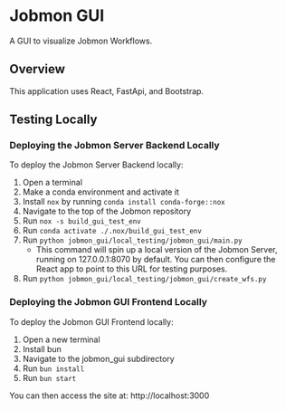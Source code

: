 # Jobmon GUI

A GUI to visualize Jobmon Workflows.

## Overview

This application uses React, FastApi, and Bootstrap.

## Testing Locally

### Deploying the Jobmon Server Backend Locally

To deploy the Jobmon Server Backend locally:

1. Open a terminal
2. Make a conda environment and activate it
3. Install `nox` by running `conda install conda-forge::nox`
4. Navigate to the top of the Jobmon repository
5. Run `nox -s build_gui_test_env`
6. Run `conda activate ./.nox/build_gui_test_env`
7. Run `python jobmon_gui/local_testing/jobmon_gui/main.py`
    - This command will spin up a local version of the Jobmon Server, running on 127.0.0.1:8070 by default. You can then configure the React app to point to this URL for testing purposes.
8. Run `python jobmon_gui/local_testing/jobmon_gui/create_wfs.py`

### Deploying the Jobmon GUI Frontend Locally

To deploy the Jobmon GUI Frontend locally:

1. Open a new terminal
2. Install bun
3. Navigate to the jobmon_gui subdirectory
4. Run `bun install`
5. Run `bun start`

You can then access the site at: http://localhost:3000
